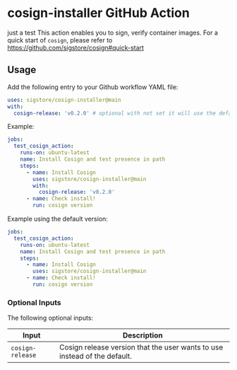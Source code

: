 # cosign-installer GitHub Action
just a test
This action enables you to sign, verify container images. For a quick start of `cosign`, please refer to https://github.com/sigstore/cosign#quick-start

## Usage

Add the following entry to your Github workflow YAML file:

```yaml
uses: sigstore/cosign-installer@main
with:
  cosign-release: 'v0.2.0' # optional with not set it will use the default one for the action
```

Example:

```yaml
jobs:
  test_cosign_action:
    runs-on: ubuntu-latest
    name: Install Cosign and test presence in path
    steps:
      - name: Install Cosign
        uses: sigstore/cosign-installer@main
        with:
          cosign-release: 'v0.2.0'
      - name: Check install!
        run: cosign version
```

Example using the default version:

```yaml
jobs:
  test_cosign_action:
    runs-on: ubuntu-latest
    name: Install Cosign and test presence in path
    steps:
      - name: Install Cosign
        uses: sigstore/cosign-installer@main
      - name: Check install!
        run: cosign version
```

### Optional Inputs
The following optional inputs:

| Input | Description |
| --- | --- |
| `cosign-release` | Cosign release version that the user wants to use instead of the default. |

